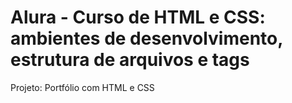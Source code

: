 # Alura - Curso de HTML e CSS: ambientes de desenvolvimento, estrutura de arquivos e tags

Projeto: Portfólio com HTML e CSS
